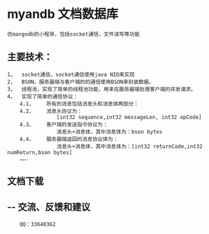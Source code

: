 myandb 文档数据库
=============================================
	仿mangodb的小程序，包括socket通信，文件读写等功能 
 
主要技术：
-----------------
	1，	socket通信，socket通信使用java NIO来实现
	2，	BSON，服务器端与客户端的的通信使用BSON来封装数据。
	3，	线程池，实现了简单的线程池功能，用来在服务器端处理客户端的并发请求。
	4，	实现了简单的通信协议：
		4.1，	所有的消息包括消息头和消息体两部分：
		4.2，	消息头协议为：
					[int32 sequence,int32 messageLen, int32 opCode]
		4.3，	客户端的发送指令协议为：
					消息头+消息体，其中消息体为：bson bytes
		4.4，	服务器端返回的消息协议体为：
		 			消息头+消息体，其中消息体为：[int32 returnCode,int32 numReturn,bson bytes] 
		…….
 	
 
文档下载
--------
--
交流、反馈和建议
---------------
		QQ：33640362


